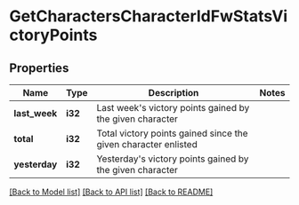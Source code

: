 # GetCharactersCharacterIdFwStatsVictoryPoints

## Properties

Name | Type | Description | Notes
------------ | ------------- | ------------- | -------------
**last_week** | **i32** | Last week's victory points gained by the given character | 
**total** | **i32** | Total victory points gained since the given character enlisted | 
**yesterday** | **i32** | Yesterday's victory points gained by the given character | 

[[Back to Model list]](../README.md#documentation-for-models) [[Back to API list]](../README.md#documentation-for-api-endpoints) [[Back to README]](../README.md)


